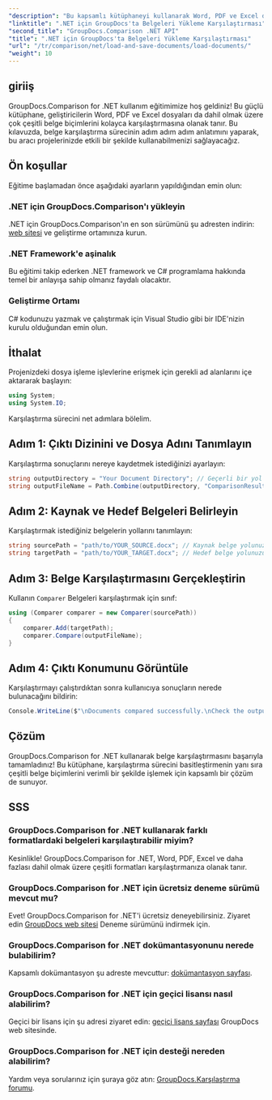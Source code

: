 ```yaml
---
"description": "Bu kapsamlı kütüphaneyi kullanarak Word, PDF ve Excel dahil olmak üzere çeşitli belge biçimlerini sorunsuz bir şekilde nasıl karşılaştıracağınızı öğrenin. Her seviyeden geliştirici için mükemmel olan bu adım adım eğitim."
"linktitle": ".NET için GroupDocs'ta Belgeleri Yükleme Karşılaştırması"
"second_title": "GroupDocs.Comparison .NET API"
"title": ".NET için GroupDocs'ta Belgeleri Yükleme Karşılaştırması"
"url": "/tr/comparison/net/load-and-save-documents/load-documents/"
"weight": 10
---
```


## giriiş

GroupDocs.Comparison for .NET kullanım eğitimimize hoş geldiniz! Bu güçlü kütüphane, geliştiricilerin Word, PDF ve Excel dosyaları da dahil olmak üzere çok çeşitli belge biçimlerini kolayca karşılaştırmasına olanak tanır. Bu kılavuzda, belge karşılaştırma sürecinin adım adım adım anlatımını yaparak, bu aracı projelerinizde etkili bir şekilde kullanabilmenizi sağlayacağız.

## Ön koşullar

Eğitime başlamadan önce aşağıdaki ayarların yapıldığından emin olun:

### .NET için GroupDocs.Comparison'ı yükleyin
.NET için GroupDocs.Comparison'ın en son sürümünü şu adresten indirin: [web sitesi](https://releases.groupdocs.com/comparison/net/) ve geliştirme ortamınıza kurun.

### .NET Framework'e aşinalık
Bu eğitimi takip ederken .NET framework ve C# programlama hakkında temel bir anlayışa sahip olmanız faydalı olacaktır.

### Geliştirme Ortamı
C# kodunuzu yazmak ve çalıştırmak için Visual Studio gibi bir IDE'nizin kurulu olduğundan emin olun.

## İthalat

Projenizdeki dosya işleme işlevlerine erişmek için gerekli ad alanlarını içe aktararak başlayın:

```csharp
using System;
using System.IO;
```

Karşılaştırma sürecini net adımlara bölelim.

## Adım 1: Çıktı Dizinini ve Dosya Adını Tanımlayın

Karşılaştırma sonuçlarını nereye kaydetmek istediğinizi ayarlayın:

```csharp
string outputDirectory = "Your Document Directory"; // Geçerli bir yol seçin
string outputFileName = Path.Combine(outputDirectory, "ComparisonResult.docx");
```

## Adım 2: Kaynak ve Hedef Belgeleri Belirleyin

Karşılaştırmak istediğiniz belgelerin yollarını tanımlayın:

```csharp
string sourcePath = "path/to/YOUR_SOURCE.docx"; // Kaynak belge yolunuzu değiştirin
string targetPath = "path/to/YOUR_TARGET.docx"; // Hedef belge yolunuzu değiştirin
```

## Adım 3: Belge Karşılaştırmasını Gerçekleştirin

Kullanın `Comparer` Belgeleri karşılaştırmak için sınıf:

```csharp
using (Comparer comparer = new Comparer(sourcePath))
{
    comparer.Add(targetPath);
    comparer.Compare(outputFileName);
}
```

## Adım 4: Çıktı Konumunu Görüntüle

Karşılaştırmayı çalıştırdıktan sonra kullanıcıya sonuçların nerede bulunacağını bildirin:

```csharp
Console.WriteLine($"\nDocuments compared successfully.\nCheck the output in: {outputDirectory}");
```

## Çözüm

GroupDocs.Comparison for .NET kullanarak belge karşılaştırmasını başarıyla tamamladınız! Bu kütüphane, karşılaştırma sürecini basitleştirmenin yanı sıra çeşitli belge biçimlerini verimli bir şekilde işlemek için kapsamlı bir çözüm de sunuyor.

## SSS

### GroupDocs.Comparison for .NET kullanarak farklı formatlardaki belgeleri karşılaştırabilir miyim?
Kesinlikle! GroupDocs.Comparison for .NET, Word, PDF, Excel ve daha fazlası dahil olmak üzere çeşitli formatları karşılaştırmanıza olanak tanır.

### GroupDocs.Comparison for .NET için ücretsiz deneme sürümü mevcut mu?
Evet! GroupDocs.Comparison for .NET'i ücretsiz deneyebilirsiniz. Ziyaret edin [GroupDocs web sitesi](https://releases.groupdocs.com/) Deneme sürümünü indirmek için.

### GroupDocs.Comparison for .NET dokümantasyonunu nerede bulabilirim?
Kapsamlı dokümantasyon şu adreste mevcuttur: [dokümantasyon sayfası](https://reference.groupdocs.com/comparison/net/).

### GroupDocs.Comparison for .NET için geçici lisansı nasıl alabilirim?
Geçici bir lisans için şu adresi ziyaret edin: [geçici lisans sayfası](https://purchase.groupdocs.com/temporary-license/) GroupDocs web sitesinde.

### GroupDocs.Comparison for .NET için desteği nereden alabilirim?
Yardım veya sorularınız için şuraya göz atın: [GroupDocs.Karşılaştırma forumu](https://forum.groupdocs.com/c/comparison/12).